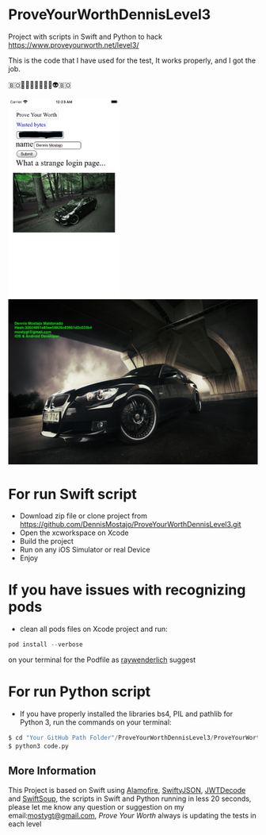 # ProveYourWorthDennisLevel3
Project with scripts in Swift and Python to hack https://www.proveyourworth.net/level3/

This is the code that I have used for the test, It works properly, and I got the job.

🇧🇴🚬🗿🤘🏻💀🖖🏻👽🇧🇴

<img src="https://github.com/DennisMostajo/ProveYourWorthDennisLevel3/blob/master/Test_iOS.JPG" width="225"> <img src="https://github.com/DennisMostajo/ProveYourWorthDennisLevel3/blob/master/ProveYourWorthDennis/ProveYourWorthDennis/image.jpg" width="640">

# For run Swift script
- Download zip file or clone project from https://github.com/DennisMostajo/ProveYourWorthDennisLevel3.git
- Open the xcworkspace on Xcode
- Build the project
- Run on any iOS Simulator or real Device
- Enjoy

# If you have issues with recognizing pods
- clean all pods files on Xcode project and run:
```swift
pod install --verbose
```
on your terminal for the Podfile as [raywenderlich](https://www.raywenderlich.com/7076593-cocoapods-tutorial-for-swift-getting-started) suggest

# For run Python script
- If you have properly installed the libraries bs4, PIL and pathlib for Python 3, run the commands on your terminal:
```python
$ cd "Your GitHub Path Folder"/ProveYourWorthDennisLevel3/ProveYourWorthDennis
$ python3 code.py
```

 ## More Information ##
This Project is based on Swift using [Alamofire](https://github.com/Alamofire/Alamofire), [SwiftyJSON](https://github.com/SwiftyJSON/SwiftyJSON), [JWTDecode](https://github.com/auth0/jwt-decode) and [SwiftSoup](https://github.com/scinfu/SwiftSoup), the scripts in Swift and Python running in less 20 seconds, please let me know any question or suggestion on my email:mostygt@gmail.com, *Prove Your Worth* always is updating the tests in each level
